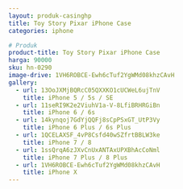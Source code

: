 ```yaml
---
layout: produk-casinghp
title: Toy Story Pixar iPhone Case
categories: iphone

# Produk
product-title: Toy Story Pixar iPhone Case
harga: 90000
sku: hn-0290
image-drive: 1VH6ROBCE-Ewh6cTuf2YgWMd08khzCAvH
gallery:
  - url: 13OoJXMjBQRcC05QXXKO1cUCWeL6ujTnV
    title: iPhone 5 / 5s / SE
  - url: 11seRI9K2e2ViuhV1a-V-8LfiBRHRGiBn
    title: iPhone 6 / 6s
  - url: 14kynqoj7GdYjQQFj8sCpPSxGT_UtP3Vy
    title: iPhone 6 Plus / 6s Plus
  - url: 1QCELAXSF_4vP8Csfd40wSZfrtBBLW3ke
    title: iPhone 7 / 8
  - url: 1ssQrqA6zJXvCnUxANTAxUPXBhAcCoNml
    title: iPhone 7 Plus / 8 Plus
  - url: 1VH6ROBCE-Ewh6cTuf2YgWMd08khzCAvH
    title: iPhone X
---
```

